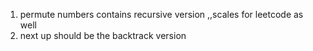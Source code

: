 1) permute numbers contains recursive version ,,scales for leetcode as well
2) next up should be the backtrack version
